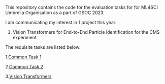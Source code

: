 This repository contains the code for the evaluation tasks for for ML4SCI Umbrella Organisation as a part of GSOC 2023.

I am communicating my interest in 1 project this year:

1. Vision Transformers for End-to-End Particle Identification for the CMS experiment

The requisite tasks are listed below:

1.[Common Task 1](./common_task_1/)

2.[Common Task 2](./common_task_2/)

3.[Vision Transformers](./vision_transformers/)

